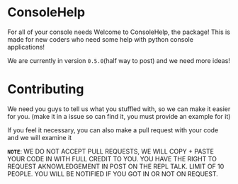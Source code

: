 # ConsoleHelp
For all of your console needs
Welcome to ConsoleHelp, the package! This is made for new coders who need some help with python console applications!

We are currently in version `0.5.0`(half way to post) and we need more ideas! 

# Contributing

We need you guys to tell us what you stuffled with, so we can make it easier for you. (make it in a issue so can find it, you must provide an example for it)

If you feel it necessary, you can also make a pull request with your code and we will examine it

**`NOTE`**: WE DO NOT ACCEPT PULL REQUESTS, WE WILL COPY + PASTE YOUR CODE IN WITH FULL CREDIT TO YOU. YOU HAVE THE RIGHT TO REQUEST AKNOWLEDGEMENT IN POST ON THE REPL TALK. LIMIT OF 10 PEOPLE. YOU WILL BE NOTIFIED IF YOU GOT IN OR NOT ON REQUEST.

